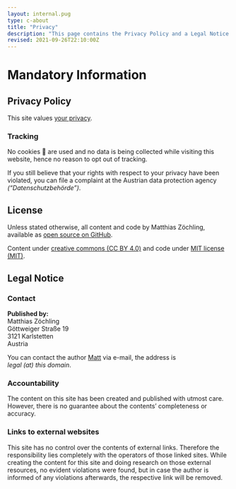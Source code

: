 ```yaml
---
layout: internal.pug
type: c-about
title: "Privacy"
description: "This page contains the Privacy Policy and a Legal Notice. You have been warned."
revised: 2021-09-26T22:10:00Z
---
```


# Mandatory Information

## Privacy Policy

This site values [your privacy](/2018/data-protection-rules/).

### Tracking

No cookies 🍪 are used and no data is being collected while visiting this website, hence no reason to opt out of tracking.

If you still believe that your rights with respect to your privacy have been violated, you can file a complaint at the Austrian data protection agency <em lang="de">(“Datenschutzbehörde”)</em>.

## License

Unless stated otherwise, all content and code by Matthias Zöchling, available as [open source on GitHub](https://github.com/cssence/cssence.com).

Content under [creative commons (CC BY 4.0)](https://creativecommons.org/licenses/by/4.0/) and code under [MIT license (MIT)](https://cssence.mit-license.org/2010).

## Legal Notice

### Contact

**Published by:**  
Matthias Zöchling  
Göttweiger Straße 19  
3121 Karlstetten  
Austria

You can contact the author [Matt](/about/matt/) via e-mail, the address is  
_legal (at) this domain_.

### Accountability

The content on this site has been created and published with utmost care. However, there is no guarantee about the contents’ completeness or accuracy.

### Links to external websites

This site has no control over the contents of external links. Therefore the responsibility lies completely with the operators of those linked sites. While creating the content for this site and doing research on those external resources, no evident violations were found, but in case the author is informed of any violations afterwards, the respective link will be removed.
